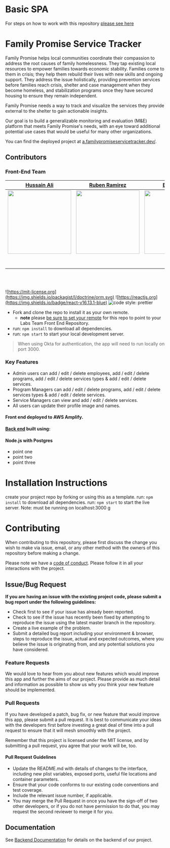 # Basic SPA

For steps on how to work with this repository [please see here](https://docs.labs.lambdaschool.com/labs-spa-starter/)

# Family Promise Service Tracker

Family Promise helps local communities coordinate their compassion to address the root causes of family homelessness. They tap existing local resources to empower families towards economic stability. Families come to them in crisis; they help them rebuild their lives with new skills and ongoing support. They address the issue holistically, providing prevention services before families reach crisis, shelter and case management when they become homeless, and stabilization programs once they have secured housing to ensure they remain independent.

Family Promise needs a way to track and visualize the services they provide external to the shelter to gain actionable insights.

Our goal is to build a generalizable monitoring and evaluation (M&E) platform that meets Family Promise's needs, with an eye toward additional potential use cases that would be useful for many other organizations.

You can find the deployed project at [a.familypromiseservicetracker.dev/](a.familypromiseservicetracker.dev/).

## Contributors
### Front-End Team

|                                                        [Hussain Ali](https://github.com/princeali415)                                                        |                                                   [Ruben Ramirez](https://github.com/rubesworld)                                                   |                                                      [Bryan Diaz](https://github.com/bdiaz12345)                                                       |                                                       [Jose Robles](https://github.com/jcrobles1989)                                                        |                                                      [Brandon O'Neal](https://github.com/brandononeal)                                                       |
| :----------------------------------------------------------------------------------------------------------------------------------------------------------: | :------------------------------------------------------------------------------------------------------------------------------------------------: | :-----------------------------------------------------------------------------------------------------------------------------------------: | :-------------------------------------------------------------------------------------------------------------------------------------------: | :-----------------------------------------------------------------------------------------------------------------------------------------: |
| [<img src="https://res.cloudinary.com/dyp2opcpj/image/upload/v1618184678/images/gij4edsbp3709samouln.jpg" width = "200" />](https://github.com/princeali415) | [<img src="https://res.cloudinary.com/water-my-plants/image/upload/v1618698077/ruben-ramirez.jpg" width = "200" />](https://github.com/rubesworld) | [<img src="https://res.cloudinary.com/water-my-plants/image/upload/v1619463650/bryanD.png" width = "200" />](https://github.com/bdiaz12345) | [<img src="https://res.cloudinary.com/water-my-plants/image/upload/v1619477734/Jose.png" width = "200" />](https://github.com/jcrobles1989) | [<img src="https://res.cloudinary.com/water-my-plants/image/upload/v1619473829/BrandonON.jpg" width = "200" />](https://github.com/brandononeal) |
|                                  [<img src="https://github.com/favicon.ico" width="15"> ](https://github.com/princeali415)                                   |                               [<img src="https://github.com/favicon.ico" width="15"> ](https://github.com/rubesworld)                               |                          [<img src="https://github.com/favicon.ico" width="15"> ](https://github.com/bdiaz12345)                           |                          [<img src="https://github.com/favicon.ico" width="15"> ](https://github.com/jcrobles1989)                           |                           [<img src="https://github.com/favicon.ico" width="15"> ](https://github.com/brandononeal)                            |
|            [ <img src="https://static.licdn.com/sc/h/al2o9zrvru7aqj8e1x2rzsrca" width="15"> ](https://www.linkedin.com/in/hussain-ali-58a9b690/)             |         [ <img src="https://static.licdn.com/sc/h/al2o9zrvru7aqj8e1x2rzsrca" width="15"> ](https://www.linkedin.com/in/rubenandresramirez)         |                [ <img src="https://static.licdn.com/sc/h/al2o9zrvru7aqj8e1x2rzsrca" width="15"> ](https://www.linkedin.com/in/bryan-diaz-816a081b9/)                |                 [ <img src="https://static.licdn.com/sc/h/al2o9zrvru7aqj8e1x2rzsrca" width="15"> ](https://www.linkedin.com/in/jcroblesorozco/)                 |                [ <img src="https://static.licdn.com/sc/h/al2o9zrvru7aqj8e1x2rzsrca" width="15"> ](https://www.linkedin.com/in/brandonaoneal/)                |


<br>
<br>

![https://mit-license.org](https://img.shields.io/packagist/l/doctrine/orm.svg)
![https://reactjs.org](https://img.shields.io/badge/react-v16.13.1-blue)
![code style: prettier](https://img.shields.io/badge/code_style-prettier-ff69b4.svg?style=flat-square)

- Fork and clone the repo to install it as your own remote.
  - **note** please [be sure to set your remote](https://help.github.jp/enterprise/2.11/user/articles/changing-a-remote-s-url/) for this repo to point to your Labs Team Front End Repository.
- run: `npm install` to download all dependencies.
- run: `npm start` to start your local development server.

> When using Okta for authentication, the app will need to run locally on port 3000.

### Key Features

- Admin users can add / edit / delete employees, add / edit / delete programs, add / edit / delete services types & add / edit / delete services.
- Program Managers can add / edit / delete programs, add / edit / delete services types & add / edit / delete services.
- Service Managers can view and add / edit / delete services.
- All users can update their profile image and names.

#### Front end deployed to AWS Amplify.

#### [Back end](https://github.com/Lambda-School-Labs/family-promise-service-tracker-be-a) built using:

#### Node.js with Postgres

- point one
- point two
- point three

# Installation Instructions

create your project repo by forking or using this as a template.
run: `npm install` to download all dependencies.
run: `npm start` to start the live server. Note: must be running on localhost:3000
g

# Contributing

When contributing to this repository, please first discuss the change you wish to make via issue, email, or any other method with the owners of this repository before making a change.

Please note we have a [code of conduct](./CODE_OF_CONDUCT.md). Please follow it in all your interactions with the project.

## Issue/Bug Request

**If you are having an issue with the existing project code, please submit a bug report under the following guidelines:**

- Check first to see if your issue has already been reported.
- Check to see if the issue has recently been fixed by attempting to reproduce the issue using the latest master branch in the repository.
- Create a live example of the problem.
- Submit a detailed bug report including your environment & browser, steps to reproduce the issue, actual and expected outcomes, where you believe the issue is originating from, and any potential solutions you have considered.

### Feature Requests

We would love to hear from you about new features which would improve this app and further the aims of our project. Please provide as much detail and information as possible to show us why you think your new feature should be implemented.

### Pull Requests

If you have developed a patch, bug fix, or new feature that would improve this app, please submit a pull request. It is best to communicate your ideas with the developers first before investing a great deal of time into a pull request to ensure that it will mesh smoothly with the project.

Remember that this project is licensed under the MIT license, and by submitting a pull request, you agree that your work will be, too.

#### Pull Request Guidelines

- Update the README.md with details of changes to the interface, including new plist variables, exposed ports, useful file locations and container parameters.
- Ensure that your code conforms to our existing code conventions and test coverage.
- Include the relevant issue number, if applicable.
- You may merge the Pull Request in once you have the sign-off of two other developers, or if you do not have permission to do that, you may request the second reviewer to merge it for you.

## Documentation

See [Backend Documentation](https://github.com/Lambda-School-Labs/family-promise-service-tracker-be-a) for details on the backend of our project.
